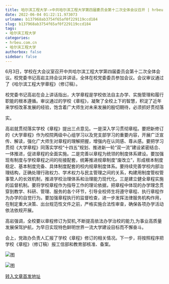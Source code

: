 ```yaml
---
title: 哈尔滨工程大学->中共哈尔滨工程大学第四届委员会第十二次全体会议召开 | hrbeu.com.cn
date: 2022-06-04 01:22:11.973073
urlname: b137968ab3754f65af0f229119ccd184
slug: b137968ab3754f65af0f229119ccd184
tags: 
- 哈尔滨工程大学
categories:
- hrbeu.com.cn
- 哈尔滨工程大学
authorbox: false
sidebar: false
---
```

6月3日，学校在大会议室召开中共哈尔滨工程大学第四届委员会第十二次全体会议。校党委书记高岩主持会议并讲话，全体在校党委委员参加会议。会议审议通过了《哈尔滨工程大学章程》（修订稿）。

校党委书记高岩在会上讲话指出，大学章程是学校依法自主办学、实施管理和履行职能的根本遵循。审议通过的学校《章程》，凝聚了全校上下的智慧，积淀了近年来学校改革发展的经验，饱含着广大师生对未来发展的殷切期待，必须抓好贯彻落
<!--more-->
实。

高岩就贯彻落实学校《章程》提出三点意见。一是深入学习贯彻章程。要把新修订的《大学章程》作为校院两级中心组学习以及党支部学习的重要内容，开展广泛宣传、解读，强化广大师生对章程的理解把握，增强内在认同感、尊从感。要把学习贯彻《大学章程》同落实学校“十四五”规划、推进新一轮“双一流”建设紧密结合、一体推进，促进章程的全面实施。二是完善以章程为统领的制度体系建设。要加强现有制度与学校章程之间的衔接配套，统筹推进规章制度“废改立”，形成根本制度稳定、基本制度完备、具体制度配套的校内规章制度体系。要持续完善学校内部治理结构，正确处理行政权力、学术权力与民主管理之间的关系，构建用制度管权管事管人的长效机制，推进学校治理体系和治理能力现代化。三是建立健全章程实施的监督机制。要将学校章程作为指导工作的理论依据，把章程中体现的办学理念贯穿到教学、科研、管理、服务的各个环节，引导全校师生将遵守章程、执行章程作为办学的自觉行为。要加强章程执行的监督检查，进一步发挥法律服务机构作用，在制定重大决策、出台规范性文件之前，严格实施合法性审查，确保各项办学活动依法依规开展。

高岩强调，全校要以章程修订为契机,不断提高依法办学治校的能力,为事业高质量发展保驾护航，为早日实现特色鲜明世界一流大学建设目标而不懈奋斗。

会上，党政办负责人汇报了学校《章程》修订的相关情况。下一步，将按照程序把学校《章程》（修订稿）报工信部和教育部核准、备案。

![图](http://gongxue.cn/__local/6/F5/0F/63A2366197FA4B027D3EE5F4DC2_FD2E7C90_FD8B.jpg)

![图](http://gongxue.cn/__local/4/E9/04/90F1C043E6D607A8236E973A2AC_7DF5007E_173D5.jpg)

[转入文章首发地址](http://gongxue.cn/info/1141/71166.htm)